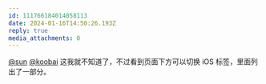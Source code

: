 ```yaml
---
id: 111766184014058113
date: 2024-01-16T14:50:26.193Z
reply: true
media_attachments: 0
---
```


[@sun](https://ow3.cn/users/sun) [@koobai](https://m.koobai.com/@koobai) 这我就不知道了，不过看到页面下方可以切换 iOS 标签，里面列出了一部分。

